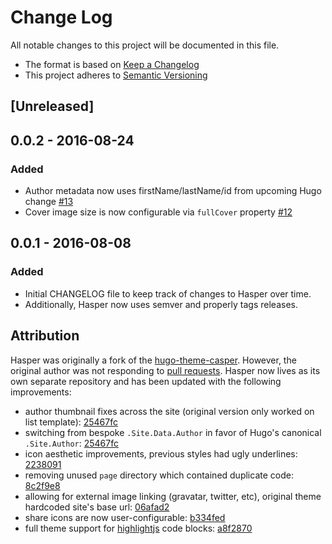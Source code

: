 # Change Log
All notable changes to this project will be documented in this file.

- The format is based on [Keep a Changelog](http://keepachangelog.com/) 
- This project adheres to [Semantic Versioning](http://semver.org/)

## [Unreleased]

## 0.0.2 - 2016-08-24
### Added
- Author metadata now uses firstName/lastName/id from upcoming Hugo change [#13](https://github.com/dencold/hasper/issues/13)
- Cover image size is now configurable via `fullCover` property [#12](https://github.com/dencold/hasper/issues/12)

## 0.0.1 - 2016-08-08
### Added
- Initial CHANGELOG file to keep track of changes to Hasper over time.
- Additionally, Hasper now uses semver and properly tags releases.

## Attribution

Hasper was originally a fork of the [hugo-theme-casper](https://github.com/vjeantet/hugo-theme-casper). However, the original author was not responding to [pull requests](https://github.com/vjeantet/hugo-theme-casper/pull/41). Hasper now lives as its own separate repository and has been updated with the following improvements: 

- author thumbnail fixes across the site (original version only worked on list template): [25467fc](https://github.com/dencold/hasper/commit/25467fc92ca611ae7a6d517c16b47cdac0ae9dcb)
- switching from bespoke `.Site.Data.Author` in favor of Hugo's canonical `.Site.Author`: [25467fc](https://github.com/dencold/hasper/commit/25467fc92ca611ae7a6d517c16b47cdac0ae9dcb)
- icon aesthetic improvements, previous styles had ugly underlines: [2238091](https://github.com/dencold/hasper/commit/22380914098cbf0dad119be18d7727521f097a29)
- removing unused `page` directory which contained duplicate code: [8c2f9e8](https://github.com/dencold/hasper/commit/8c2f9e8c5b138d89e1b5e2c39d2d6210c928ad9f)
- allowing for external image linking (gravatar, twitter, etc), original theme hardcoded site's base url: [06afad2](https://github.com/dencold/hasper/commit/06afad23845e6e51c0ac55cef29c2e7caf7878d5)
- share icons are now user-configurable: [b334fed](https://github.com/dencold/hasper/commit/b334fed9c5e88447b98e5908c362f3d165e1ee02)
- full theme support for [highlightjs](https://highlightjs.org/) code blocks: [a8f2870](https://github.com/dencold/hasper/commit/a8f2870b03a5d48075129372ad7f499f0ac4c2d4)
